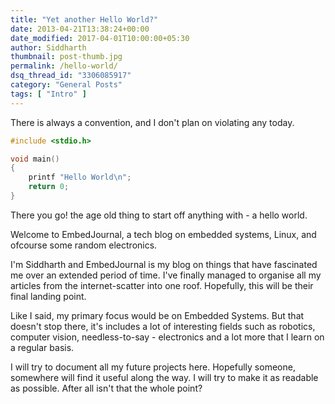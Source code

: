 ```yaml
---
title: "Yet another Hello World?"
date: 2013-04-21T13:38:24+00:00
date_modified: 2017-04-01T10:00:00+05:30
author: Siddharth
thumbnail: post-thumb.jpg
permalink: /hello-world/
dsq_thread_id: "3306085917"
category: "General Posts"
tags: [ "Intro" ]
---
```


There is always a convention, and I don't plan on violating any today.

```c
#include <stdio.h>

void main()
{
	printf "Hello World\n";
	return 0;
}
```

There you go! the age old thing to start off anything with - a hello world.

Welcome to EmbedJournal, a tech blog on embedded systems, Linux, and ofcourse some random electronics.

I'm Siddharth and EmbedJournal is my blog on things that have fascinated me over an extended period of time. I've finally managed to organise all my articles from the internet-scatter into one roof. Hopefully, this will be their final landing point.

Like I said, my primary focus would be on Embedded Systems. But that doesn't stop there, it's includes a lot of interesting fields such as robotics, computer vision, needless-to-say - electronics and a lot more that I learn on a regular basis.

I will try to document all my future projects here. Hopefully someone, somewhere will find it useful along the way. I will try to make it as readable  as possible. After all isn't that the whole point?

